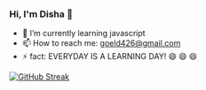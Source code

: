 ### Hi, I'm Disha 👋

- 🌱 I’m currently learning javascript 
- 📫 How to reach me: 
     goeld426@gmail.com
- ⚡  fact: 
          EVERYDAY IS A LEARNING DAY! 😄 😄 😄 
          
 [![GitHub Streak](https://github-readme-streak-stats.herokuapp.com?user=disha100&theme=dark&fire=DD2727)](https://git.io/streak-stats)
          
<!--
**disha100/disha100** is a ✨ _special_ ✨ repository because its `README.md` (this file) appears on your GitHub profile.

Here are some ideas to get you started:


- 👯 I’m looking to collaborate on ...
- 🤔 I’m looking for help with ...
- 💬 Ask me about ...
- 
- 😄 Pronouns: ...

-->

